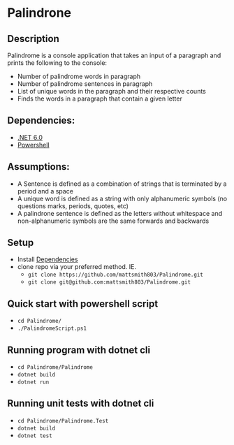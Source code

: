 # Palindrone

## Description
Palindrome is a console application that takes an input of a paragraph and prints the following to the console:
- Number of palindrome words in paragraph
- Number of palindrome sentences in paragraph
- List of unique words in the paragraph and their respective counts
- Finds the words in a paragraph that contain a given letter

## Dependencies:
- [.NET 6.0](https://dotnet.microsoft.com/download/dotnet/6.0)
- [Powershell](https://docs.microsoft.com/en-us/powershell/scripting/install/installing-powershell?view=powershell-7.2)

## Assumptions:
- A Sentence is defined as a combination of strings that is terminated by a period and a space
- A unique word is defined as a string with only alphanumeric symbols (no questions marks, periods, quotes, etc)
- A palindrone sentence is defined as the letters without whitespace and non-alphanumeric symbols are the same forwards and backwards

## Setup
- Install [Dependencies](#Dependencies)
- clone repo via your preferred method. IE.
    - `git clone https://github.com/mattsmith803/Palindrome.git`
    - `git clone git@github.com:mattsmith803/Palindrome.git`

## Quick start with powershell script
- `cd Palindrome/`
- `./PalindromeScript.ps1`

## Running program with dotnet cli
- `cd Palindrome/Palindrome`
- `dotnet build`
- `dotnet run`

## Running unit tests with dotnet cli
- `cd Palindrome/Palindrome.Test`
- `dotnet build`
- `dotnet test`
